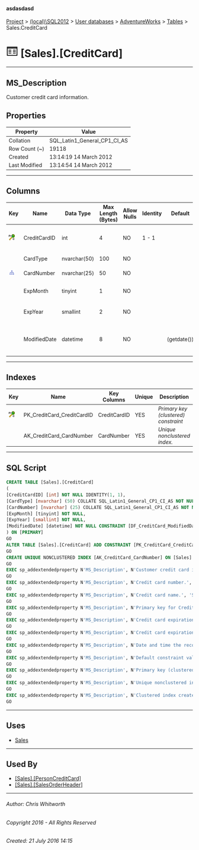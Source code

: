#### asdasdasd

[Project](../../../../index.md) > [(local)\\SQL2012](../../../index.md) > [User databases](../../index.md) > [AdventureWorks](../index.md) > [Tables](Tables.md) > Sales.CreditCard

# ![Tables](../../../../Images/Table32.png) [Sales].[CreditCard]

---

## <a name="#description"></a>MS_Description

Customer credit card information.

## <a name="#properties"></a>Properties

| Property | Value |
|---|---|
| Collation | SQL_Latin1_General_CP1_CI_AS |
| Row Count (~) | 19118 |
| Created | 13:14:19 14 March 2012 |
| Last Modified | 13:14:54 14 March 2012 |


---

## <a name="#columns"></a>Columns

| Key | Name | Data Type | Max Length (Bytes) | Allow Nulls | Identity | Default | Description |
|---|---|---|---|---|---|---|---|
| [![Cluster Primary Key PK_CreditCard_CreditCardID: CreditCardID](../../../../Images/pkcluster.png)](#indexes) | CreditCardID | int | 4 | NO | 1 - 1 |  | _Primary key for CreditCard records._ |
|  | CardType | nvarchar(50) | 100 | NO |  |  | _Credit card name._ |
| [![Indexes AK_CreditCard_CardNumber](../../../../Images/Index.png)](#indexes) | CardNumber | nvarchar(25) | 50 | NO |  |  | _Credit card number._ |
|  | ExpMonth | tinyint | 1 | NO |  |  | _Credit card expiration month._ |
|  | ExpYear | smallint | 2 | NO |  |  | _Credit card expiration year._ |
|  | ModifiedDate | datetime | 8 | NO |  | (getdate()) | _Date and time the record was last updated._ |


---

## <a name="#indexes"></a>Indexes

| Key | Name | Key Columns | Unique | Description |
|---|---|---|---|---|
| [![Cluster Primary Key PK_CreditCard_CreditCardID: CreditCardID](../../../../Images/pkcluster.png)](#indexes) | PK_CreditCard_CreditCardID | CreditCardID | YES | _Primary key (clustered) constraint_ |
|  | AK_CreditCard_CardNumber | CardNumber | YES | _Unique nonclustered index._ |


---

## <a name="#sqlscript"></a>SQL Script

```sql
CREATE TABLE [Sales].[CreditCard]
(
[CreditCardID] [int] NOT NULL IDENTITY(1, 1),
[CardType] [nvarchar] (50) COLLATE SQL_Latin1_General_CP1_CI_AS NOT NULL,
[CardNumber] [nvarchar] (25) COLLATE SQL_Latin1_General_CP1_CI_AS NOT NULL,
[ExpMonth] [tinyint] NOT NULL,
[ExpYear] [smallint] NOT NULL,
[ModifiedDate] [datetime] NOT NULL CONSTRAINT [DF_CreditCard_ModifiedDate] DEFAULT (getdate())
) ON [PRIMARY]
GO
ALTER TABLE [Sales].[CreditCard] ADD CONSTRAINT [PK_CreditCard_CreditCardID] PRIMARY KEY CLUSTERED  ([CreditCardID]) ON [PRIMARY]
GO
CREATE UNIQUE NONCLUSTERED INDEX [AK_CreditCard_CardNumber] ON [Sales].[CreditCard] ([CardNumber]) ON [PRIMARY]
GO
EXEC sp_addextendedproperty N'MS_Description', N'Customer credit card information.', 'SCHEMA', N'Sales', 'TABLE', N'CreditCard', NULL, NULL
GO
EXEC sp_addextendedproperty N'MS_Description', N'Credit card number.', 'SCHEMA', N'Sales', 'TABLE', N'CreditCard', 'COLUMN', N'CardNumber'
GO
EXEC sp_addextendedproperty N'MS_Description', N'Credit card name.', 'SCHEMA', N'Sales', 'TABLE', N'CreditCard', 'COLUMN', N'CardType'
GO
EXEC sp_addextendedproperty N'MS_Description', N'Primary key for CreditCard records.', 'SCHEMA', N'Sales', 'TABLE', N'CreditCard', 'COLUMN', N'CreditCardID'
GO
EXEC sp_addextendedproperty N'MS_Description', N'Credit card expiration month.', 'SCHEMA', N'Sales', 'TABLE', N'CreditCard', 'COLUMN', N'ExpMonth'
GO
EXEC sp_addextendedproperty N'MS_Description', N'Credit card expiration year.', 'SCHEMA', N'Sales', 'TABLE', N'CreditCard', 'COLUMN', N'ExpYear'
GO
EXEC sp_addextendedproperty N'MS_Description', N'Date and time the record was last updated.', 'SCHEMA', N'Sales', 'TABLE', N'CreditCard', 'COLUMN', N'ModifiedDate'
GO
EXEC sp_addextendedproperty N'MS_Description', N'Default constraint value of GETDATE()', 'SCHEMA', N'Sales', 'TABLE', N'CreditCard', 'CONSTRAINT', N'DF_CreditCard_ModifiedDate'
GO
EXEC sp_addextendedproperty N'MS_Description', N'Primary key (clustered) constraint', 'SCHEMA', N'Sales', 'TABLE', N'CreditCard', 'CONSTRAINT', N'PK_CreditCard_CreditCardID'
GO
EXEC sp_addextendedproperty N'MS_Description', N'Unique nonclustered index.', 'SCHEMA', N'Sales', 'TABLE', N'CreditCard', 'INDEX', N'AK_CreditCard_CardNumber'
GO
EXEC sp_addextendedproperty N'MS_Description', N'Clustered index created by a primary key constraint.', 'SCHEMA', N'Sales', 'TABLE', N'CreditCard', 'INDEX', N'PK_CreditCard_CreditCardID'
GO

```


---

## <a name="#uses"></a>Uses

* [Sales](../Security/Schemas/Sales.md)


---

## <a name="#usedby"></a>Used By

* [[Sales].[PersonCreditCard]](PersonCreditCard.md)
* [[Sales].[SalesOrderHeader]](SalesOrderHeader.md)


---

###### Author:  Chris Whitworth

###### Copyright 2016 - All Rights Reserved

###### Created: 21 July 2016 14:15

